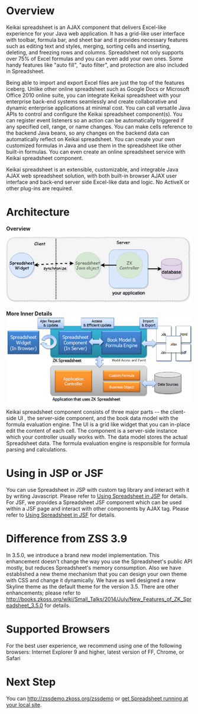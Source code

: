# Overview

Keikai spreadsheet is an AJAX component that delivers Excel-like experience
for your Java web application. It has a grid-like user interface with
toolbar, formula bar, and sheet bar and it provides necessary features
such as editing text and styles, merging, sorting cells and inserting,
deleting, and freezing rows and columns. Spreadsheet not only supports
over 75% of Excel formulas and you can even add your own ones. Some
handy features like "auto fill", "auto filter", and protection are also
included in Spreadsheet.

Being able to import and export Excel files are just the top of the
features iceberg. Unlike other online spreadsheet such as Google Docs or
Microsoft Office 2010 online suite, you can integrate Keikai spreadsheet
with your enterprise back-end systems seamlessly and create
collaborative and dynamic enterprise applications at minimal cost. You
can call versatile Java APIs to control and configure the Keikai spreadsheet
component(s). You can register event listeners so an action can be
automatically triggered if any specified cell, range, or name changes.
You can make cells reference to the backend Java beans, so any changes
on the backend data can automatically reflect on Keikai spreadsheet. You can
create your own customized formulas in Java and use them in the
spreadsheet like other built-in formulas. You can even create an online
spreadsheet service with Keikai spreadsheet component.

Keikai spreadsheet is an extensible, customizable, and integrable Java AJAX
web spreadsheet solution, with both built-in browser AJAX user interface
and back-end server side Excel-like data and logic. No ActiveX or other
plug-ins are required.

# Architecture

**Overview** 

![](/assets/images/dev-ref/Essentials-app-architecture.png)

**More Inner Details** 
![](/assets/images/dev-ref/essentials-architecture.png)

Keikai spreadsheet component consists of three major parts -- the
client-side UI , the server-side component, and the book data model with
the formula evaluation engine. The UI is a grid like widget that you can
in-place edit the content of each cell. The component is a server-side
instance which your controller usually works with. The data model stores
the actual Spreadsheet data. The formula evaluation engine is
responsible for formula parsing and calculations.

# Using in JSP or JSF

You can use Spreadsheet in JSP with custom tag library and interact with
it by writing Javascript. Please refer to [ Using Spreadsheet in
JSP](ZK_Spreadsheet_Essentials_3/Using_Spreadsheet_in_JSP "wikilink")
for details. For JSF, we provides a Spreadsheet JSF component which can
be used within a JSF page and interact with other components by AJAX
tag. Please refer to [ Using Spreadsheet in
JSF](ZK_Spreadsheet_Essentials_3/Using_Spreadsheet_in_JSF "wikilink")
for details.


# Difference from ZSS 3.9

In 3.5.0, we introduce a brand new model implementation. This
enhancement doesn't change the way you use the Spreadsheet's public API
mostly, but reduces Spreadsheet's memory consumption. Also we have
established a new theme mechanism that you can design your own theme
with CSS and change it dynamically. We have as well designed a new
Skyline theme as the default theme for the version 3.5. There are other
enhancements; please refer to
<http://books.zkoss.org/wiki/Small_Talks/2014/July/New_Features_of_ZK_Spreadsheet_3.5.0>
for details.

# Supported Browsers

For the best user experience, we recommend using one of the following
browsers: Internet Explorer 9 and higher, latest version of FF, Chrome,
or Safari

# Next Step

You can <http://zssdemo.zkoss.org/zssdemo> or [ get Spreadsheet running
at your local
site](ZK_Spreadsheet_Essentials/Using_Spreadsheet_in_ZK/Get_Spreadsheet_Up_and_Running_Quickly "wikilink").

